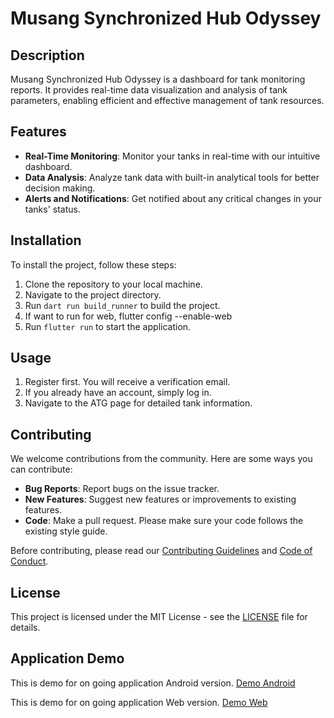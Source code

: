 # Musang Synchronized Hub Odyssey

## Description
Musang Synchronized Hub Odyssey is a dashboard for tank monitoring reports. It provides real-time data visualization and analysis of tank parameters, enabling efficient and effective management of tank resources.

## Features
- **Real-Time Monitoring**: Monitor your tanks in real-time with our intuitive dashboard.
- **Data Analysis**: Analyze tank data with built-in analytical tools for better decision making.
- **Alerts and Notifications**: Get notified about any critical changes in your tanks' status.

## Installation
To install the project, follow these steps:
1. Clone the repository to your local machine.
2. Navigate to the project directory.
3. Run `dart run build_runner` to build the project.
4. If want to run for web, flutter config --enable-web
5. Run `flutter run` to start the application.

## Usage
1. Register first. You will receive a verification email.
2. If you already have an account, simply log in.
3. Navigate to the ATG page for detailed tank information.

## Contributing
We welcome contributions from the community. Here are some ways you can contribute:

- **Bug Reports**: Report bugs on the issue tracker.
- **New Features**: Suggest new features or improvements to existing features.
- **Code**: Make a pull request. Please make sure your code follows the existing style guide.

Before contributing, please read our [Contributing Guidelines](CONTRIBUTING.md) and [Code of Conduct](CODE_OF_CONDUCT.md).

## License
This project is licensed under the MIT License - see the [LICENSE](LICENSE) file for details.

## Application Demo
This is demo for on going application Android version. [Demo Android](https://drive.google.com/file/d/1M4eaU_x5SOeYEHKJuJxjpvXMNSfbrgP8/view?usp=drive_link)

This is demo for on going application Web version. [Demo Web](https://musang-syncronizehub-ody-3091b.web.app)

<!-- ## Contact
Provide contact information or links to your social media for users who may have further questions or need support. -->
